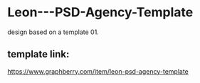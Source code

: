 # Leon---PSD-Agency-Template
design based on a template 01.
## template link:
https://www.graphberry.com/item/leon-psd-agency-template
